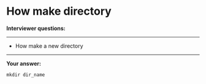 # How make directory

**Interviewer questions:**

---
* How make a new directory
---

**Your answer:**

```
mkdir dir_name
```
